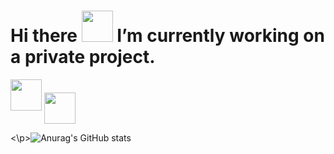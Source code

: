 # Hi there <img height="50em"  src="https://em-content.zobj.net/source/microsoft-teams/363/man-raising-hand-light-skin-tone_1f64b-1f3fb-200d-2642-fe0f.png"> I’m currently working on a private project. 
<img height="50em" margin-left="30%" src="https://em-content.zobj.net/source/microsoft-teams/363/man-technologist-light-skin-tone_1f468-1f3fb-200d-1f4bb.png"> <img height="50em" align="center" src="https://em-content.zobj.net/source/animated-noto-color-emoji/356/robot_1f916.gif"> <p>              <\p>![Anurag's GitHub stats](https://github-readme-stats.vercel.app/api?username=leandrocf79&hide=contribs,prs)
                         
                         
                         
 


<!--

![Anurag's GitHub stats](https://github-readme-stats.vercel.app/api?username=leandrocf79&show_icons=true&theme=Hiding_specific_stats)
[![Top Langs](https://github-readme-stats.vercel.app/api/top-langs/?username=leandrocf79&hide_progress=true)](https://github.com/anuraghazra/github-readme-stats)

****  --- >>>    Editar  github visite este link para pegar os modelos. Pode inserir HTML aqui que será aceito

https://emojipedia.org/pt/microsoft-teams/

https://github.com/anuraghazra/github-readme-stats#all-demos
https://emojipedia.org/pt/animated-noto-color-emoji/15.0/rosto-de-rob%C3%B4/


**leandrocf79/leandrocf79** is a ✨ _special_ ✨ repository because its `README.md` (this file) appears on your GitHub profile.

Here are some ideas to get you started:

- 🔭 I’m currently working on ...
- 🌱 I’m currently learning ...
- 👯 I’m looking to collaborate on ...
- 🤔 I’m looking for help with ...
- 💬 Ask me about ...
- 📫 How to reach me: ...
- 😄 Pronouns: ...
- ⚡ Fun fact: ...
-->
